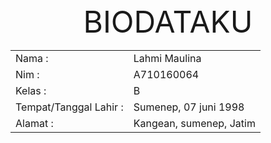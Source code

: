 <html>

<head>
 <title>BIODATAKU</title>

<body>
 <center>
 <font size="20px">
 BIODATAKU
 </font>
 </center>
 
 <table>
 <tr>
 <td>Nama :</td>
 <td>Lahmi Maulina</td>
 </tr>
 <tr>
 <td>Nim :</td>
 <td>A710160064</td>
 </tr>
 <tr>
 <td>Kelas :</td>
 <td>B</td>
 </tr>
 <tr>
 <td>Tempat/Tanggal Lahir :</td>
 <td>Sumenep, 07 juni 1998</td>
 </tr>
 <tr>
 <td>Alamat :</td>
 <td>Kangean, sumenep, Jatim</td>
 </tr>
 <tr>

</body>
</head>

</html>
